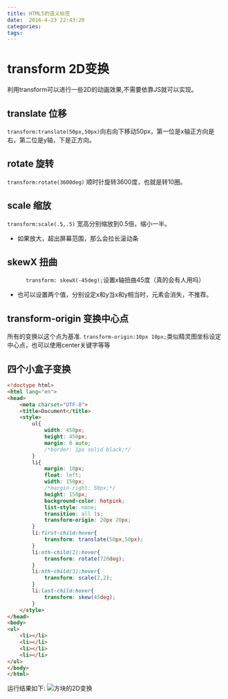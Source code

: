 ```yaml
---
title: HTML5的语义标签  
date:  2016-4-23 22:43:20  
categories: 
tags: 
---
```

# transform 2D变换

 利用transform可以进行一些2D的动画效果,不需要依靠JS就可以实现。
<!--more-->
## translate 位移
`transform:translate(50px,50px)`向右向下移动50px，第一位是x轴正方向是右，第二位是y轴，下是正方向。
## rotate 旋转
`transform:rotate(3600deg)` 顺时针旋转3600度，也就是转10圈。
## scale 缩放
`transform:scale(.5,.5)` 宽高分别缩放到0.5倍，缩小一半。
* 如果放大，超出屏幕范围，那么会拉长滚动条
## skewX 扭曲
`      transform: skewX(-45deg);`设置x轴扭曲45度（真的会有人用吗）
* 也可以设置两个值，分别设定x和y当x和y相当时，元素会消失，不推荐。
## transform-origin 变换中心点
所有的变换以这个点为基准.
`transform-origin:10px 10px;`类似精灵图坐标设定中心点，也可以使用center关键字等等
## 四个小盒子变换
```html
<!doctype html>
<html lang="en">
<head>
    <meta charset="UTF-8">
    <title>Document</title>
    <style>
        ul{
            width: 450px;
            height: 450px;
            margin: 0 auto;
            /*border: 1px solid black;*/
        }
        li{
            margin: 10px;
            float: left;
            width: 150px;
            /*margin-right: 50px;*/
            height: 150px;
            background-color: hotpink;
            list-style: none;
            transition: all 1s;
            transform-origin: 20px 20px;
        }
        li:first-child:hover{
            transform: translate(50px,50px);
        }
        li:nth-child(2):hover{
            transform: rotate(720deg);
        }
        li:nth-child(3):hover{
            transform: scale(2,2);
        }
        li:last-child:hover{
            transform: skew(45deg);
        }
    </style>
</head>
<body>
<ul>
    <li></li>
    <li></li>
    <li></li>
    <li></li>
</ul>
</body>
</html>
```
运行结果如下:
![方块的2D变换](http://ok0w43sns.bkt.clouddn.com/fangkuai.gif)
